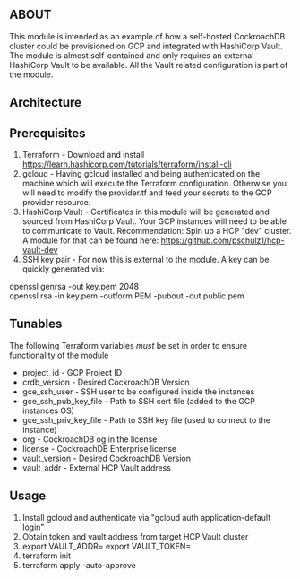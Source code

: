 ## ABOUT

This module is intended as an example of how a self-hosted CockroachDB cluster could be provisioned on GCP and integrated with HashiCorp Vault.
The module is almost self-contained and only requires an external HashiCorp Vault to be available. All the Vault related configuration is part of the module. 

## Architecture

<Graphic TBD>

## Prerequisites

1. Terraform - Download and install https://learn.hashicorp.com/tutorials/terraform/install-cli
2. gcloud - Having gcloud installed and being authenticated on the machine which will execute the Terraform configuration. Otherwise you will need to modify the provider.tf and feed your secrets to the GCP provider resource. 
3. HashiCorp Vault - Certificates in this module will be generated and sourced from HashiCorp Vault. Your GCP instances will need to be able to communicate to Vault. Recommendation: Spin up a HCP "dev" cluster. A module for that can be found here: https://github.com/pschulz1/hcp-vault-dev
4. SSH key pair - For now this is external to the module. A key can be quickly generated via:

openssl genrsa -out key.pem 2048<br/>
openssl rsa -in key.pem -outform PEM -pubout -out public.pem

## Tunables

The following Terraform variables *must* be set in order to ensure functionality of the module

* project_id - GCP Project ID
* crdb_version - Desired CockroachDB Version
* gce_ssh_user - SSH user to be configured inside the instances
* gce_ssh_pub_key_file - Path to SSH cert file (added to the GCP instances OS)
* gce_ssh_priv_key_file - Path to SSH key file (used to connect to the instance)
* org - CockroachDB og in the license
* license - CockroachDB Enterprise license
* vault_version - Desired CockroachDB Version
* vault_addr - External HCP Vault address

## Usage

1. Install gcloud and authenticate via "gcloud auth application-default login" 
2. Obtain token and vault address from target HCP Vault cluster
3. export VAULT_ADDR=<public or internally on GCP available>
   export VAULT_TOKEN=<TOKEN>
4. terraform init
5. terraform apply -auto-approve

